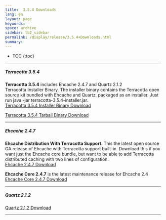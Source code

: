 ```yaml
---
title:  3.5.4 Downloads  
lang: en
layout: page
keywords:
space: archive
sidebar: lb2_sidebar
permalink: /display/release/3.5.4+Downloads.html
summary:
---
```



* TOC
{:toc}

* * *

##### Terracotta 3.5.4

**Terracotta 3.5.4** includes Ehcache 2.4.7 and Quartz 2.1.2  
Terracotta Installer Binary. The installer binary contains the Terracotta open source kit bundled with Ehcache and Quartz, packaged as an installer. Just run java -jar terracotta-3.5.4-installer.jar.  
[Terracotta 3.5.4 Installer Binary Download](http://terracotta.org/downloads/open-source/destination?name=terracotta-3.5.4-installer.jar&bucket=tcdistributions&file=terracotta-3.5.4-installer.jar)

[Terracotta 3.5.4 Tarball Binary Download](http://terracotta.org/downloads/open-source/destination?name=terracotta-3.5.4.tar.gz&bucket=tcdistributions&file=terracotta-3.5.4.tar.gz)

* * *

##### Ehcache 2.4.7

**Ehcache Distribution With Terracotta Support**. This the latest open source GA release of Ehcache with Terracotta support built-in. Download this if you want just the Ehcache core bundle, but want to be able to add Terracotta distributed caching with two lines of configuration.  
[Ehcache 2.4.7 Download](http://terracotta.org/downloads/open-source/destination?name=ehcache-2.4.7-distribution.tar.gz&bucket=tcdistributions&file=ehcache-2.4.7-distribution.tar.gz)

**Ehcache Core 2.4.7** is the latest maintenance release for Ehcache 2.4  
[Ehcache Core 2.4.7 Download](http://terracotta.org/downloads/open-source/destination?name=ehcache-core-2.4.7-distribution.tar.gz&bucket=tcdistributions&file=ehcache-core-2.4.7-distribution.tar.gz)

* * *

##### Quartz 2.1.2

[Quartz 2.1.2 Download](http://terracotta.org/downloads/open-source/destination?name=quartz-2.1.2.tar.gz&bucket=tcdistributions&file=quartz-2.1.2.tar.gz)

* * *


